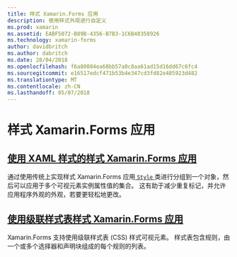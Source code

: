 ```yaml
---
title: 样式 Xamarin.Forms 应用
description: 使用样式外观进行自定义
ms.prod: xamarin
ms.assetid: EABF5072-B89B-4356-B7B3-1C6B40358926
ms.technology: xamarin-forms
author: davidbritch
ms.author: dabritch
ms.date: 28/04/2018
ms.openlocfilehash: f6a80084ea68bb57a0c8aa61ad15d16dd67c6fc4
ms.sourcegitcommit: e16517edcf471b53b4e347cd3fd82e485923d482
ms.translationtype: MT
ms.contentlocale: zh-CN
ms.lasthandoff: 05/07/2018
---
```

# <a name="styling-xamarinforms-apps"></a>样式 Xamarin.Forms 应用

## <a name="styling-xamarinforms-apps-using-xaml-stylesxamlindexmd"></a>[使用 XAML 样式的样式 Xamarin.Forms 应用](xaml/index.md)

通过使用传统上实现样式 Xamarin.Forms 应用[ `Style` ](https://developer.xamarin.com/api/type/Xamarin.Forms.Style/)类进行分组到一个对象，然后可以应用于多个可视元素实例属性值的集合。 这有助于减少重复标记，并允许应用程序外观的外观，若要更轻松地更改。

## <a name="styling-xamarinforms-apps-using-cascading-style-sheetscssindexmd"></a>[使用级联样式表样式 Xamarin.Forms 应用](css/index.md)

Xamarin.Forms 支持使用级联样式表 (CSS) 样式可视元素。 样式表包含规则，由一个或多个选择器和声明块组成的每个规则的列表。
